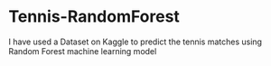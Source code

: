 # Tennis-RandomForest

I have used a Dataset on Kaggle to predict the tennis matches using Random Forest machine learning model
